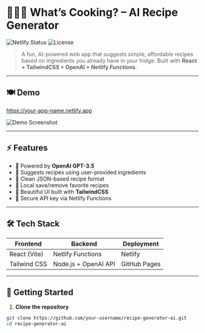# 👨‍🍳🤖 What’s Cooking? – AI Recipe Generator

![Netlify Status](https://img.shields.io/netlify/your-netlify-site-id?style=flat-square&logo=netlify)
![License](https://img.shields.io/github/license/your-username/recipe-generator-ai?style=flat-square)

> A fun, AI-powered web app that suggests simple, affordable recipes based on ingredients you already have in your fridge. Built with **React + TailwindCSS + OpenAI + Netlify Functions**.

---

## 🍽️ Demo

https://your-app-name.netlify.app

![Demo Screenshot](./demo.png) <!-- Replace with real screenshot if available -->

---

## ⚡ Features

- 🧠 Powered by **OpenAI GPT-3.5**
- 🍅 Suggests recipes using user-provided ingredients
- 📝 Clean JSON-based recipe format
- 💾 Local save/remove favorite recipes
- 🌈 Beautiful UI built with **TailwindCSS**
- 🔐 Secure API key via Netlify Functions

---

## 🛠️ Tech Stack

| Frontend      | Backend          | Deployment      |
|---------------|------------------|-----------------|
| React (Vite)  | Netlify Functions | Netlify         |
| Tailwind CSS  | Node.js + OpenAI API | GitHub Pages    |

---

## 🚀 Getting Started

1. **Clone the repository**

```bash
git clone https://github.com/your-username/recipe-generator-ai.git
cd recipe-generator-ai
